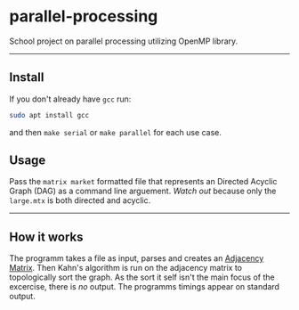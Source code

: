 # parallel-processing

School project on parallel processing utilizing OpenMP library.

---

## Install

If you don't already have `gcc` run:

```bash
sudo apt install gcc
```

and then `make serial` or `make parallel` for each use case.

## Usage

Pass the `matrix market` formatted file that represents an Directed Acyclic Graph (DAG) as a command line arguement. _Watch out_ because only the `large.mtx` is both directed and acyclic.

---

## How it works

The programm takes a file as input, parses and creates an [Adjacency Matrix](https://en.wikipedia.org/wiki/Adjacency_matrix). Then Kahn's algorithm is run on the adjacency matrix to topologically sort the graph. As the sort it self isn't the main focus of the excercise, there is _*no*_ output. The programms timings appear on standard output.
